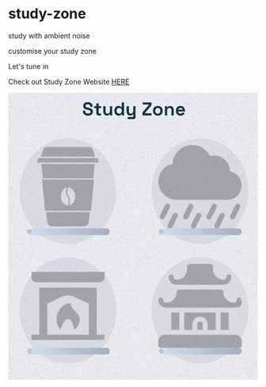 # study-zone
study with ambient noise


customise your study zone


Let's tune in 


Check out Study Zone Website [HERE](https://apps.apple.com/app/chatty-shiba/id6452629724)


<img src="demo.png">

